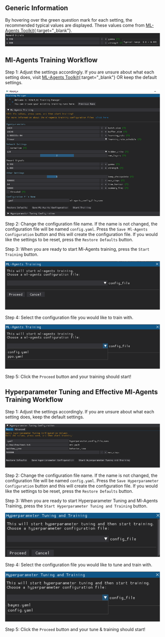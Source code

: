 ## Generic Information
By hovering over the green question mark for each setting, the recommended typical values are displayed. These values come from [ML-Agents Toolkit](https://github.com/Unity-Technologies/ml-agents/blob/main/docs/Training-Configuration-File.md){:target="_blank"}.
![screenshot](images/tool_tip.png)

## Ml-Agents Training Workflow
Step 1: Adjust the settings accordingly. If you are unsure about what each setting does, visit [ML-Agents Toolkit](https://github.com/Unity-Technologies/ml-agents/blob/main/docs/Training-Configuration-File.md){:target="_blank"} OR keep the default settings.

![screenshot](images/ml_agents.png)

Step 2: Change the configuration file name. If the name is not changed, the configuration file will be named `config.yaml`. Press the `Save Ml-Agents Configuration` button and this will create the configuration file. If you would like the settings to be reset, press the `Restore Defaults` button.

Step 3: When you are ready to start Ml-Agents training, press the `Start Training` button. 

![screenshot](images/ml_agents_train.png)

Step 4: Select the configuration file you would like to train with.

![screenshot](images/ml_agents_train_dropdown.png)

Step 5: Click the `Proceed` button and your training should start!

## Hyperparameter Tuning and Effective Ml-Agents Training Workflow
Step 1: Adjust the settings accordingly. If you are unsure about what each setting does, keep the default settings.

![screenshot](images/hyperparameter_tuning.png)

Step 2: Change the configuration file name. If the name is not changed, the configuration file will be named `config.yaml`. Press the `Save Hyperparameter Configuration` button and this will create the configuration file. If you would like the settings to be reset, press the `Restore Defaults` button.

Step 3: When you are ready to start Hyperparameter Tuning and Ml-Agents Training, press the `Start Hyperparameter Tuning and Training` button. 

![screenshot](images/hyperparameter_tuning_training.png)

Step 4: Select the configuration file you would like to tune and train with.

![screenshot](images/hyperparameter_tuning_training_dropdown.png)

Step 5: Click the `Proceed` button and your tune & training should start!
